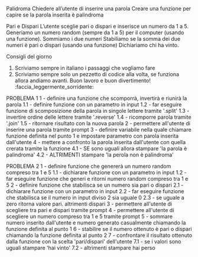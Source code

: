 Palidroma
Chiedere all’utente di inserire una parola
Creare una funzione per capire se la parola inserita è palindroma

Pari e Dispari
L’utente sceglie pari o dispari e inserisce un numero da 1 a 5.
Generiamo un numero random (sempre da 1 a 5) per il computer (usando una funzione).
Sommiamo i due numeri
Stabiliamo se la somma dei due numeri è pari o dispari (usando una funzione)
Dichiariamo chi ha vinto.

Consigli del giorno
1. Scriviamo sempre in italiano i passaggi che vogliamo fare
2. Scriviamo sempre solo un pezzetto di codice alla volta, se funziona allora andiamo avanti.
Buon lavoro e buon divertimento! :faccia_leggermente_sorridente:


PROBLEMA 1
1 - definire una funzione che scomporrà, invertirà e riunirà la parola
    1.1 - definire funzione con un parametro in input
    1.2 - far eseguire funzione di scomposizione della parola in singole lettere tramite '.split'
    1.3 - invertire ordine delle lettere tramite '.reverse'
    1.4 - ricomporre parola tramite '.join'
    1.5 - ritornare risultato con la nuova parola
2 - permettere all'utente di inserire una parola tramite prompt
3 - definire variabile nella quale chiamare funzione definita nel punto 1 e impostare parametro con parola inserita dall'utente
4 - mettere a confronto la parola inserita dall'utente con quella crerata tramite la funzione
    4.1 - SE sono uguali allora stampare 'la parola è palindroma'
    4.2 - ALTRIMENTI stampare 'la perola non è palindroma'


PROBLEMA 2
1 - definire funzione che genererà un numero random compreso tra 1 e 5
    1.1 - dichiarare funzione con un parametro in input
    1.2 - far eseguire funzione che generi e ritorni numero random compreso tra 1 e 5
2 - definire funzione che stabilisca se un numero sia pari o dispari
    2.1 - dichiarare funzione con un parametro in input
    2.2 - far eseguire funzione che stabilisca se il numero in input diviso 2 sia uguale 0
    2.3 - se uguale a zero ritorna valore pari. altrimenti dispari
3 - permettere all'utente di scegliere tra pari e dispari tramite prompt
4 - permettere all'utente di scegliere un numero compreso tra 1 e 5 tramite prompt
5 - sommare numero inserito dall'utente e numero generato casualmente chiamando la funzione definita al punto 1
6 - stabilire se il numero ottenuto è pari o dispari chiamando la funzione definita al punto 2
7 - confrontare il risultato ottenuto dalla funzione con la scelta 'pari/dispari' dell'utente
    7.1 - se i valori sono uguali stampare 'hai vinto'
    7.2 - altrimenti stampare hai perso